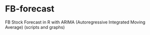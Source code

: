 # FB-forecast
FB Stock Forecast in R with ARIMA (Autoregressive Integrated Moving Average) (scripts and graphs)
